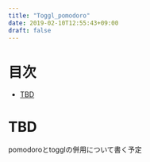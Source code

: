 ```yaml
---
title: "Toggl_pomodoro"
date: 2019-02-10T12:55:43+09:00
draft: false
---
```


# 目次
<!-- START doctoc generated TOC please keep comment here to allow auto update -->
<!-- DON'T EDIT THIS SECTION, INSTEAD RE-RUN doctoc TO UPDATE -->


- [TBD](#tbd)

<!-- END doctoc generated TOC please keep comment here to allow auto update -->

# TBD
pomodoroとtogglの併用について書く予定
